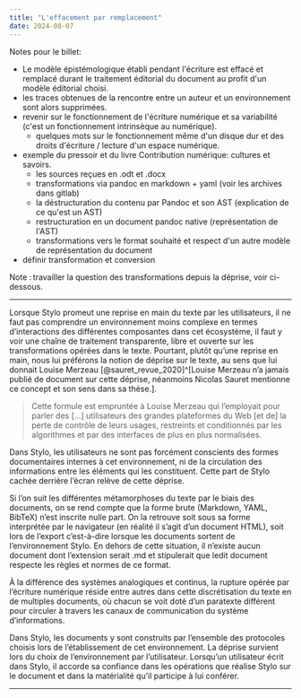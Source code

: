 ```yaml
---
title: "L'effacement par remplacement"
date: 2024-08-07
---
```


Notes pour le billet: 

- Le modèle épistémologique établi pendant l'écriture est effacé et remplacé
  durant le traitement éditorial du document au profit d'un modèle éditorial
choisi.
- les traces obtenues de la rencontre entre un auteur et un environnement sont
  alors supprimées.
- revenir sur le fonctionnement de l'écriture numérique et sa variabilité (c'est
  un fonctionnement intrinsèque au numérique).
    - quelques mots sur le fonctionnement même d'un disque dur et des droits
      d'écriture / lecture d'un espace numérique.
- exemple du pressoir et du livre Contribution numérique: cultures et savoirs.
    - les sources reçues en .odt et .docx
    - transformations via pandoc en markdown + yaml (voir les archives dans
      gitlab)
    - la déstructuration du contenu par Pandoc et son AST (explication de ce
      qu'est un AST)
    - restructuration en un document pandoc native (représentation de l'AST)
    - transformations vers le format souhaité et respect d'un autre modèle de
      représentation du document
- définir transformation et conversion


Note : travailler la question des transformations depuis la déprise, voir
ci-dessous.

---

Lorsque Stylo promeut une reprise en main du texte par les utilisateurs, il ne
faut pas comprendre un environnement moins complexe en termes d’interactions des
différentes composantes dans cet écosystème, il faut y voir une chaîne de
traitement transparente, libre et ouverte sur les transformations opérées dans
le texte.
Pourtant, plutôt qu’une reprise en main, nous lui préférons la notion de déprise
sur le texte, au sens que lui donnait Louise Merzeau [@sauret_revue_2020]^[Louise
Merzeau n’a jamais publié de document sur cette déprise, néanmoins Nicolas Sauret
mentionne ce concept et son sens dans sa thèse.].

> Cette formule est empruntée à Louise Merzeau qui l’employait pour parler des
> […] utilisateurs des grandes plateformes du Web [et de] la perte de contrôle
> de leurs usages, restreints et conditionnés par les algorithmes et par des
> interfaces de plus en plus normalisées.

Dans Stylo, les utilisateurs ne sont pas forcément conscients des formes documentaires
internes à cet environnement, ni de la circulation des informations entre les éléments
qui les constituent.
Cette part de Stylo cachée derrière l’écran relève de cette déprise.

Si l’on suit les différentes métamorphoses du texte par le biais des documents,
on se rend compte que la forme brute (Markdown, YAML, BibTeX) n’est inscrite nulle part.
On la retrouve soit sous sa forme interprétée par le navigateur (en réalité il s’agit
d’un document HTML), soit lors de l’export c’est-à-dire lorsque les documents sortent
de l’environnement Stylo.
En dehors de cette situation, il n’existe aucun document dont l’extension serait
.md et stipulerait que ledit document respecte les règles et normes de ce format.

À la différence des systèmes analogiques et continus, la rupture opérée par
l’écriture numérique réside entre autres dans cette discrétisation du texte
en de multiples documents, où chacun se voit doté d’un paratexte différent pour
circuler à travers les canaux de communication du système d’informations.

Dans Stylo, les documents y sont construits par l’ensemble des protocoles choisis lors
de l’établissement de cet environnement.
La déprise survient lors du choix de l’environnement par l’utilisateur.
Lorsqu’un utilisateur écrit dans Stylo, il accorde sa confiance dans les opérations que
réalise Stylo sur le document et dans la matérialité qu’il participe à lui conférer.

---
